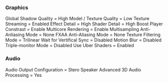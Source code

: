 ### Graphics
Global Shadow Quality = High
Model / Texture Quality = Low
Texture Streaming = Enabled
Effect Detail = High
Shader Detail = High
Boost Player Constrast = Enable
Multicore Rendering = Enable
Multisampling Anti-Anliasing Mode = None
FXAA Anti-Aliasing Mode = None
Texture Filtering Mode = Trilinear
Wait for Vertifical Sync = Disabled
Motion Blur = Disabled
Triple-monitor Mode = Disabled
Use Uber Shaders = Enabled


### Audio
Audio Output Configuration = Stero Speaker
Advanced 3D Audio Processing = Yes

